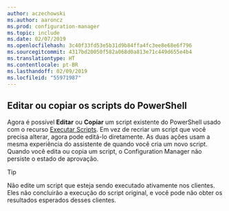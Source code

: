 ```yaml
---
author: aczechowski
ms.author: aaroncz
ms.prod: configuration-manager
ms.topic: include
ms.date: 02/07/2019
ms.openlocfilehash: 3c40f33fd53e5b31d9b84ffa4fc3ee8e68e6f796
ms.sourcegitcommit: 4317bd20050f582a068d0a813e71c449d655e4b4
ms.translationtype: HT
ms.contentlocale: pt-BR
ms.lasthandoff: 02/09/2019
ms.locfileid: "55971987"
---
```

## <a name="bkmk_psedit"></a> Editar ou copiar os scripts do PowerShell
<!--3705507-->

Agora é possível **Editar** ou **Copiar** um script existente do PowerShell usado com o recurso [Executar Scripts](/sccm/apps/deploy-use/create-deploy-scripts). Em vez de recriar um script que você precisa alterar, agora pode editá-lo diretamente. As duas ações usam a mesma experiência do assistente de quando você cria um novo script. Quando você edita ou copia um script, o Configuration Manager não persiste o estado de aprovação. 

> [!Tip]  
> Não edite um script que esteja sendo executado ativamente nos clientes. Eles não concluirão a execução do script original, e você pode não obter os resultados esperados desses clientes.  

